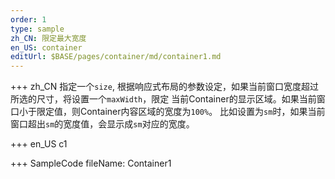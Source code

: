 ```yaml
--- 
order: 1
type: sample
zh_CN: 限定最大宽度
en_US: container
editUrl: $BASE/pages/container/md/container1.md
---
```


+++ zh_CN 
指定一个<Code>size</Code>, 根据响应式布局的参数设定，如果当前窗口宽度超过所选的尺寸，将设置一个<Code>maxWidth</Code>，限定
当前Container的显示区域。如果当前窗口小于限定值，则Container内容区域的宽度为<Code>100%</Code>。
比如设置为<Code>sm</Code>时，如果当前窗口超出<Code>sm</Code>的宽度值，会显示成<Code>sm</Code>对应的宽度。


+++ en_US
c1

+++ SampleCode
fileName: Container1
